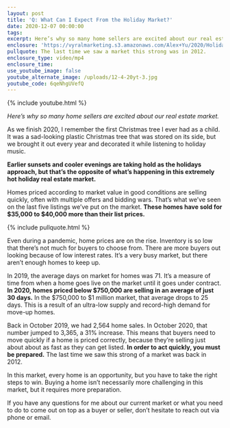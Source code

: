 ```yaml
---
layout: post
title: 'Q: What Can I Expect From the Holiday Market?'
date: 2020-12-07 00:00:00
tags:
excerpt: Here’s why so many home sellers are excited about our real estate market.
enclosure: 'https://vyralmarketing.s3.amazonaws.com/Alex+Yu/2020/Holiday+Market+Update.mp4'
pullquote: The last time we saw a market this strong was in 2012.
enclosure_type: video/mp4
enclosure_time:
use_youtube_image: false
youtube_alternate_image: /uploads/12-4-20yt-3.jpg
youtube_code: 6qeNhgUVefQ
---
```


{% include youtube.html %}

*Here’s why so many home sellers are excited about our real estate market.*

As we finish 2020, I remember the first Christmas tree I ever had as a child. It was a sad-looking plastic Christmas tree that was stored on its side, but we brought it out every year and decorated it while listening to holiday music.

**Earlier sunsets and cooler evenings are taking hold as the holidays approach, but that’s the opposite of what’s happening in this extremely hot holiday real estate market.**

Homes priced according to market value in good conditions are selling quickly, often with multiple offers and bidding wars. That’s what we’ve seen on the last five listings we’ve put on the market. **These homes have sold for $35,000 to $40,000 more than their list prices.&nbsp;**

{% include pullquote.html %}

Even during a pandemic, home prices are on the rise. Inventory is so low that there’s not much for buyers to choose from. There are more buyers out looking because of low interest rates. It’s a very busy market, but there aren’t enough homes to keep up.

In 2019, the average days on market for homes was 71. It’s a measure of time from when a home goes live on the market until it goes under contract. **In 2020, homes priced below $750,000 are selling in an average of just 30 days.** In the $750,000 to $1 million market, that average drops to 25 days. This is a result of an ultra-low supply and record-high demand for move-up homes.

Back in October 2019, we had 2,564 home sales. In October 2020, that number jumped to 3,365, a 31% increase. This means that buyers need to move quickly if a home is priced correctly, because they’re selling just about about as fast as they can get listed. **In order to act quickly, you must be prepared.** The last time we saw this strong of a market was back in 2012.

In this market, every home is an opportunity, but you have to take the right steps to win. Buying a home isn’t necessarily more challenging in this market, but it requires more preparation.

If you have any questions for me about our current market or what you need to do to come out on top as a buyer or seller, don’t hesitate to reach out via phone or email.
